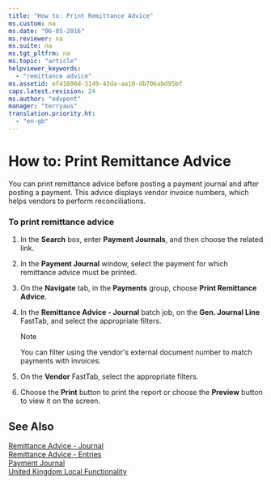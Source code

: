 ```yaml
---
title: "How to: Print Remittance Advice"
ms.custom: na
ms.date: "06-05-2016"
ms.reviewer: na
ms.suite: na
ms.tgt_pltfrm: na
ms.topic: "article"
helpviewer_keywords: 
  - "remittance advice"
ms.assetid: ef41806d-3149-43da-aa10-db706abd95bf
caps.latest.revision: 24
ms.author: "edupont"
manager: "terryaus"
translation.priority.ht: 
  - "en-gb"
---
```

# How to: Print Remittance Advice
You can print remittance advice before posting a payment journal and after posting a payment. This advice displays vendor invoice numbers, which helps vendors to perform reconciliations.  
  
### To print remittance advice  
  
1.  In the **Search** box, enter **Payment Journals**, and then choose the related link.  
  
2.  In the **Payment Journal** window, select the payment for which remittance advice must be printed.  
  
3.  On the **Navigate** tab, in the **Payments** group, choose **Print Remittance Advice**.  
  
4.  In the **Remittance Advice \- Journal** batch job, on the **Gen. Journal Line** FastTab, and select the appropriate filters.  
  
    > [!NOTE]  
    >  You can filter using the vendor's external document number to match payments with invoices.  
  
5.  On the **Vendor** FastTab, select the appropriate filters.  
  
6.  Choose the **Print** button to print the report or choose the **Preview** button to view it on the screen.  
  
## See Also  
 [Remittance Advice \- Journal](../../LocalFunctionalityForMicrosoftDynamicsNav2016/UnitedKingdom/-$-r_10531-remittance-advice-journal-$-.md)   
 [Remittance Advice \- Entries](../../LocalFunctionalityForMicrosoftDynamicsNav2016/UnitedKingdom/-$-r_10532-remittance-advice-entries-$-.md)   
 [Payment Journal](../../Finance/-$-n_256-payment-journal-$-.md)   
 [United Kingdom Local Functionality](../../LocalFunctionalityForMicrosoftDynamicsNav2016/UnitedKingdom/united-kingdom-local-functionality.md)